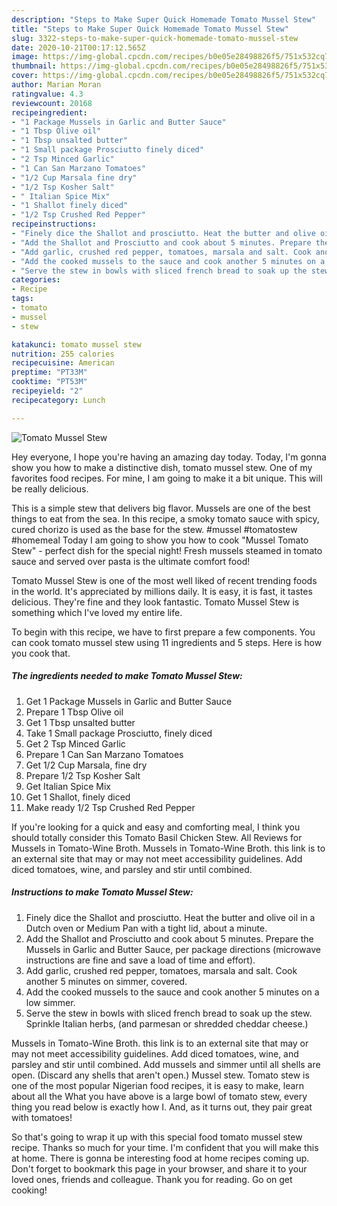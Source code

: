```yaml
---
description: "Steps to Make Super Quick Homemade Tomato Mussel Stew"
title: "Steps to Make Super Quick Homemade Tomato Mussel Stew"
slug: 3322-steps-to-make-super-quick-homemade-tomato-mussel-stew
date: 2020-10-21T00:17:12.565Z
image: https://img-global.cpcdn.com/recipes/b0e05e28498826f5/751x532cq70/tomato-mussel-stew-recipe-main-photo.jpg
thumbnail: https://img-global.cpcdn.com/recipes/b0e05e28498826f5/751x532cq70/tomato-mussel-stew-recipe-main-photo.jpg
cover: https://img-global.cpcdn.com/recipes/b0e05e28498826f5/751x532cq70/tomato-mussel-stew-recipe-main-photo.jpg
author: Marian Moran
ratingvalue: 4.3
reviewcount: 20168
recipeingredient:
- "1 Package Mussels in Garlic and Butter Sauce"
- "1 Tbsp Olive oil"
- "1 Tbsp unsalted butter"
- "1 Small package Prosciutto finely diced"
- "2 Tsp Minced Garlic"
- "1 Can San Marzano Tomatoes"
- "1/2 Cup Marsala fine dry"
- "1/2 Tsp Kosher Salt"
- " Italian Spice Mix"
- "1 Shallot finely diced"
- "1/2 Tsp Crushed Red Pepper"
recipeinstructions:
- "Finely dice the Shallot and prosciutto. Heat the butter and olive oil in a Dutch oven or Medium Pan with a tight lid, about a minute."
- "Add the Shallot and Prosciutto and cook about 5 minutes. Prepare the Mussels in Garlic and Butter Sauce, per package directions (microwave instructions are fine and save a load of time and effort)."
- "Add garlic, crushed red pepper, tomatoes, marsala and salt. Cook another 5 minutes on simmer, covered."
- "Add the cooked mussels to the sauce and cook another 5 minutes on a low simmer."
- "Serve the stew in bowls with sliced french bread to soak up the stew. Sprinkle Italian herbs, (and parmesan or shredded cheddar cheese.)"
categories:
- Recipe
tags:
- tomato
- mussel
- stew

katakunci: tomato mussel stew 
nutrition: 255 calories
recipecuisine: American
preptime: "PT33M"
cooktime: "PT53M"
recipeyield: "2"
recipecategory: Lunch

---
```



![Tomato Mussel Stew](https://img-global.cpcdn.com/recipes/b0e05e28498826f5/751x532cq70/tomato-mussel-stew-recipe-main-photo.jpg)

Hey everyone, I hope you're having an amazing day today. Today, I'm gonna show you how to make a distinctive dish, tomato mussel stew. One of my favorites food recipes. For mine, I am going to make it a bit unique. This will be really delicious.

This is a simple stew that delivers big flavor. Mussels are one of the best things to eat from the sea. In this recipe, a smoky tomato sauce with spicy, cured chorizo is used as the base for the stew. #mussel #tomatostew #homemeal Today I am going to show you how to cook &#34;Mussel Tomato Stew&#34; - perfect dish for the special night! Fresh mussels steamed in tomato sauce and served over pasta is the ultimate comfort food!

Tomato Mussel Stew is one of the most well liked of recent trending foods in the world. It's appreciated by millions daily. It is easy, it is fast, it tastes delicious. They're fine and they look fantastic. Tomato Mussel Stew is something which I've loved my entire life.


To begin with this recipe, we have to first prepare a few components. You can cook tomato mussel stew using 11 ingredients and 5 steps. Here is how you cook that.

<!--inarticleads1-->

##### The ingredients needed to make Tomato Mussel Stew:

1. Get 1 Package Mussels in Garlic and Butter Sauce
1. Prepare 1 Tbsp Olive oil
1. Get 1 Tbsp unsalted butter
1. Take 1 Small package Prosciutto, finely diced
1. Get 2 Tsp Minced Garlic
1. Prepare 1 Can San Marzano Tomatoes
1. Get 1/2 Cup Marsala, fine dry
1. Prepare 1/2 Tsp Kosher Salt
1. Get  Italian Spice Mix
1. Get 1 Shallot, finely diced
1. Make ready 1/2 Tsp Crushed Red Pepper


If you&#39;re looking for a quick and easy and comforting meal, I think you should totally consider this Tomato Basil Chicken Stew. All Reviews for Mussels in Tomato-Wine Broth. Mussels in Tomato-Wine Broth. this link is to an external site that may or may not meet accessibility guidelines. Add diced tomatoes, wine, and parsley and stir until combined. 

<!--inarticleads2-->

##### Instructions to make Tomato Mussel Stew:

1. Finely dice the Shallot and prosciutto. Heat the butter and olive oil in a Dutch oven or Medium Pan with a tight lid, about a minute.
1. Add the Shallot and Prosciutto and cook about 5 minutes. Prepare the Mussels in Garlic and Butter Sauce, per package directions (microwave instructions are fine and save a load of time and effort).
1. Add garlic, crushed red pepper, tomatoes, marsala and salt. Cook another 5 minutes on simmer, covered.
1. Add the cooked mussels to the sauce and cook another 5 minutes on a low simmer.
1. Serve the stew in bowls with sliced french bread to soak up the stew. Sprinkle Italian herbs, (and parmesan or shredded cheddar cheese.)


Mussels in Tomato-Wine Broth. this link is to an external site that may or may not meet accessibility guidelines. Add diced tomatoes, wine, and parsley and stir until combined. Add mussels and simmer until all shells are open. (Discard any shells that aren&#39;t open.) Mussel stew. Tomato stew is one of the most popular Nigerian food recipes, it is easy to make, learn about all the What you have above is a large bowl of tomato stew, every thing you read below is exactly how I. And, as it turns out, they pair great with tomatoes! 

So that's going to wrap it up with this special food tomato mussel stew recipe. Thanks so much for your time. I'm confident that you will make this at home. There is gonna be interesting food at home recipes coming up. Don't forget to bookmark this page in your browser, and share it to your loved ones, friends and colleague. Thank you for reading. Go on get cooking!
